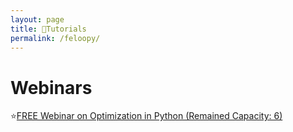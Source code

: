 ```yaml
---
layout: page
title: 🛒Tutorials
permalink: /feloopy/
---
```


# Webinars

⭐[FREE Webinar on Optimization in Python (Remained Capacity: 6)][wb1]

[wb1]: https://forms.gle/ydpvFj64JagdHAyq6
